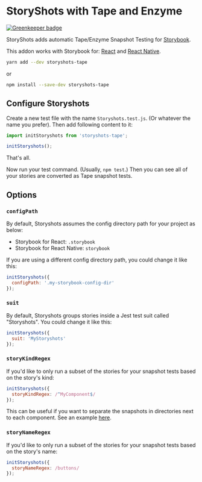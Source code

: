 # StoryShots with Tape and Enzyme

[![Greenkeeper badge](https://badges.greenkeeper.io/Thram/storyshots-tape.svg)](https://greenkeeper.io/)

StoryShots adds automatic Tape/Enzyme Snapshot Testing for [Storybook](https://storybooks.js.org/).

This addon works with Storybook for:
[React](https://github.com/storybooks/storybook/tree/master/app/react) and
[React Native](https://github.com/storybooks/storybook/tree/master/app/react-native).

```sh
yarn add --dev storyshots-tape
```
or
```sh
npm install --save-dev storyshots-tape
```

## Configure Storyshots

Create a new test file with the name `Storyshots.test.js`. (Or whatever the name you prefer).
Then add following content to it:

```js
import initStoryshots from 'storyshots-tape';

initStoryshots();
```

That's all.

Now run your test command. (Usually, `npm test`.) Then you can see all of your stories are converted as Tape snapshot tests.

## Options

### `configPath`

By default, Storyshots assumes the config directory path for your project as below:

* Storybook for React: `.storybook`
* Storybook for React Native: `storybook`

If you are using a different config directory path, you could change it like this:

```js
initStoryshots({
  configPath: '.my-storybook-config-dir'
});
```

### `suit`

By default, Storyshots groups stories inside a Jest test suit called "Storyshots". You could change it like this:

```js
initStoryshots({
  suit: 'MyStoryshots'
});
```

### `storyKindRegex`

If you'd like to only run a subset of the stories for your snapshot tests based on the story's kind:

```js
initStoryshots({
  storyKindRegex: /^MyComponent$/
});
```

This can be useful if you want to separate the snapshots in directories next to each component. See an example [here](https://github.com/storybooks/storybook/issues/892).

### `storyNameRegex`

If you'd like to only run a subset of the stories for your snapshot tests based on the story's name:

```js
initStoryshots({
  storyNameRegex: /buttons/
});
```
